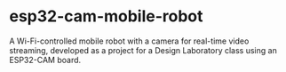 # esp32-cam-mobile-robot
A Wi-Fi-controlled mobile robot with a camera for real-time video streaming, developed as a project for a Design Laboratory class using an ESP32-CAM board.